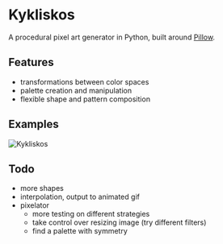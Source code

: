 # Kykliskos
A procedural pixel art generator in Python, built around [Pillow](https://python-pillow.org/ "Title").

## Features
* transformations between color spaces
* palette creation and manipulation
* flexible shape and pattern composition

## Examples

![Kykliskos](/output/201706181025-294755.bmp?raw=true "Kykliskos")

## Todo
- more shapes
- interpolation, output to animated gif
- pixelator
    - more testing on different strategies
    - take control over resizing image (try different filters)
    - find a palette with symmetry
